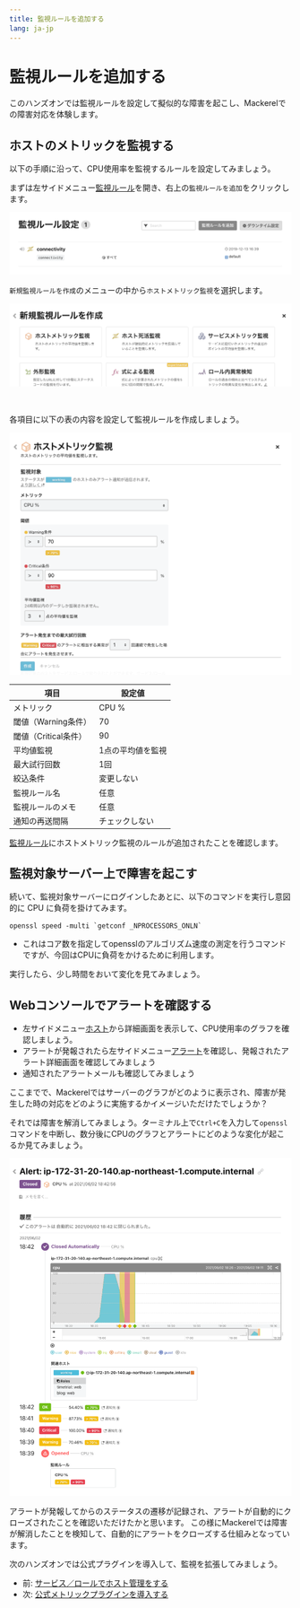 ```yaml
---
title: 監視ルールを追加する
lang: ja-jp
---
```


# 監視ルールを追加する

このハンズオンでは監視ルールを設定して擬似的な障害を起こし、Mackerelでの障害対応を体験します。

## ホストのメトリックを監視する

以下の手順に沿って、CPU使用率を監視するルールを設定してみましょう。

まずは左サイドメニュー[監視ルール](https://mackerel.io/my/monitors)を開き、右上の`監視ルールを追加`をクリックします。

![](./open_monitor.png)

`新規監視ルールを作成`のメニューの中から`ホストメトリック監視`を選択します。

![](./choose_host_metric_monitor.png)

<br/>

各項目に以下の表の内容を設定して監視ルールを作成しましょう。

![](./add_host_metric_monitor.png)

| 項目 | 設定値 |
| --- | ---- |
| メトリック | CPU % |
| 閾値（Warning条件） | 70 |
| 閾値（Critical条件） | 90 |
| 平均値監視 | 1点の平均値を監視 |
| 最大試行回数 | 1回 |
| 絞込条件 | 変更しない |
| 監視ルール名 | 任意 |
| 監視ルールのメモ | 任意 |
| 通知の再送間隔 | チェックしない |

[監視ルール](https://mackerel.io/my/monitors)にホストメトリック監視のルールが追加されたことを確認します。

## 監視対象サーバー上で障害を起こす

続いて、監視対象サーバーにログインしたあとに、以下のコマンドを実行し意図的に CPU に負荷を掛けてみます。

```shell
openssl speed -multi `getconf _NPROCESSORS_ONLN`
```

- これはコア数を指定してopensslのアルゴリズム速度の測定を行うコマンドですが、今回はCPUに負荷をかけるために利用します。

実行したら、少し時間をおいて変化を見てみましょう。

## Webコンソールでアラートを確認する

- 左サイドメニュー[ホスト](https://mackerel.io/my/hosts)から詳細画面を表示して、CPU使用率のグラフを確認しましょう。
- アラートが発報されたら左サイドメニュー[アラート](https://mackerel.io/my/alerts)を確認し、発報されたアラート詳細画面を確認してみましょう
- 通知されたアラートメールも確認してみましょう

ここまでで、Mackerelではサーバーのグラフがどのように表示され、障害が発生した時の対応をどのように実施するかイメージいただけたでしょうか？

それでは障害を解消してみましょう。ターミナル上で`Ctrl+C`を入力して`openssl`コマンドを中断し、数分後にCPUのグラフとアラートにどのような変化が起こるか見てみましょう。

![](./alert.png)

アラートが発報してからのステータスの遷移が記録され、アラートが自動的にクローズされたことを確認いただけたかと思います。
この様にMackerelでは障害が解消したことを検知して、自動的にアラートをクローズする仕組みとなっています。

次のハンズオンでは公式プラグインを導入して、監視を拡張してみましょう。

- 前: [サービス／ロールでホスト管理をする](/03_service_role/readme.md)
- 次: [公式メトリックプラグインを導入する](/05_metric_plugins/readme.md)
